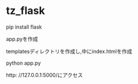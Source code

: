 # tz_flask

pip install flask

app.pyを作成

templatesディレクトリを作成し,中にindex.htmlを作成

python app.py

http: //127.0.0.1:5000/にアクセス

